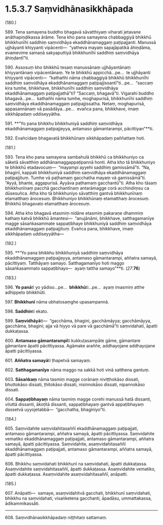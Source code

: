 # 1.5.3.7 Saṃvidhānasikkhāpada

(180.)

589\. Tena samayena buddho bhagavā sāvatthiyaṃ viharati jetavane anāthapiṇḍikassa ārāme. Tena kho pana samayena chabbaggiyā bhikkhū bhikkhunīhi saddhiṃ saṃvidhāya ekaddhānamaggaṃ paṭipajjanti. Manussā ujjhāyanti khiyyanti vipācenti—  “yatheva mayaṃ sapajāpatikā āhiṇḍāma, evamevime samaṇā sakyaputtiyā bhikkhunīhi saddhiṃ saṃvidhāya āhiṇḍantī”ti.

590\. Assosuṃ kho bhikkhū tesaṃ manussānaṃ ujjhāyantānaṃ khiyyantānaṃ vipācentānaṃ. Ye te bhikkhū appicchā…pe…  te ujjhāyanti khiyyanti vipācenti—  “kathañhi nāma chabbaggiyā bhikkhū bhikkhunīhi saddhiṃ saṃvidhāya ekaddhānamaggaṃ paṭipajjissantī”ti…pe…  “saccaṃ kira tumhe, bhikkhave, bhikkhunīhi saddhiṃ saṃvidhāya ekaddhānamaggaṃ paṭipajjathā”ti? “Saccaṃ, bhagavā”ti. Vigarahi buddho bhagavā…pe…  kathañhi nāma tumhe, moghapurisā, bhikkhunīhi saddhiṃ saṃvidhāya ekaddhānamaggaṃ paṭipajjissatha. Netaṃ, moghapurisā, appasannānaṃ vā pasādāya…pe…  evañca pana, bhikkhave, imaṃ sikkhāpadaṃ uddiseyyātha.

591\. **“Yo pana bhikkhu bhikkhuniyā saddhiṃ saṃvidhāya ekaddhānamaggaṃ paṭipajjeyya, antamaso gāmantarampi, pācittiyan”**ti.

592\. Evañcidaṃ bhagavatā bhikkhūnaṃ sikkhāpadaṃ paññattaṃ hoti.

(181.)

593\. Tena kho pana samayena sambahulā bhikkhū ca bhikkhuniyo ca sāketā sāvatthiṃ addhānamaggappaṭipannā honti. Atha kho tā bhikkhuniyo te bhikkhū etadavocuṃ—  “mayampi ayyehi saddhiṃ gamissāmā”ti. “Na, bhaginī, kappati bhikkhuniyā saddhiṃ saṃvidhāya ekaddhānamaggaṃ paṭipajjituṃ. Tumhe vā paṭhamaṃ gacchatha mayaṃ vā gamissāmā”ti. “Ayyā, bhante, aggapurisā. Ayyāva paṭhamaṃ gacchantū”ti. Atha kho tāsaṃ bhikkhunīnaṃ pacchā gacchantīnaṃ antarāmagge corā acchindiṃsu ca dūsesuñca. Atha kho tā bhikkhuniyo sāvatthiṃ gantvā bhikkhunīnaṃ etamatthaṃ ārocesuṃ. Bhikkhuniyo bhikkhūnaṃ etamatthaṃ ārocesuṃ. Bhikkhū bhagavato etamatthaṃ ārocesuṃ.

594\. Atha kho bhagavā etasmiṃ nidāne etasmiṃ pakaraṇe dhammiṃ kathaṃ katvā bhikkhū āmantesi—  “anujānāmi, bhikkhave, satthagamanīye magge sāsaṅkasammate sappaṭibhaye bhikkhuniyā saddhiṃ saṃvidhāya ekaddhānamaggaṃ paṭipajjituṃ. Evañca pana, bhikkhave, imaṃ sikkhāpadaṃ uddiseyyātha—

(182.)

595\. **“Yo pana bhikkhu bhikkhuniyā saddhiṃ saṃvidhāya ekaddhānamaggaṃ paṭipajjeyya, antamaso gāmantarampi, aññatra samayā, pācittiyaṃ. Tatthāyaṃ samayo. Satthagamanīyo hoti maggo sāsaṅkasammato sappaṭibhayo—  ayaṃ tattha samayo”**ti. (*27*:**76**)

(183.)

596\. **Yo panā**ti yo yādiso…pe…  **bhikkhū**ti…pe…  ayaṃ imasmiṃ atthe adhippeto bhikkhūti.

597\. **Bhikkhunī** nāma ubhatosaṃghe upasampannā.

598\. **Saddhin**ti ekato.

599\. **Saṃvidhāyā**ti—  “gacchāma, bhagini, gacchāmāyya; gacchāmāyya, gacchāma, bhagini; ajja vā hiyyo vā pare vā gacchāmā”ti saṃvidahati, āpatti dukkaṭassa.

600\. **Antamaso gāmantarampī**ti kukkuṭasampāte gāme, gāmantare gāmantare āpatti pācittiyassa. Agāmake araññe, addhayojane addhayojane āpatti pācittiyassa.

601\. **Aññatra samayā**ti ṭhapetvā samayaṃ.

602\. **Satthagamanīyo** nāma maggo na sakkā hoti vinā satthena gantuṃ.

603\. **Sāsaṅkaṃ** nāma tasmiṃ magge corānaṃ niviṭṭhokāso dissati, bhuttokāso dissati, ṭhitokāso dissati, nisinnokāso dissati, nipannokāso dissati.

604\. **Sappaṭibhayaṃ** nāma tasmiṃ magge corehi manussā hatā dissanti, viluttā dissanti, ākoṭitā dissanti, sappaṭibhayaṃ gantvā appaṭibhayaṃ dassetvā uyyojetabbā—  “gacchatha, bhaginiyo”ti.

(184.)

605\. Saṃvidahite saṃvidahitasaññī ekaddhānamaggaṃ paṭipajjati, antamaso gāmantarampi, aññatra samayā, āpatti pācittiyassa. Saṃvidahite vematiko ekaddhānamaggaṃ paṭipajjati, antamaso gāmantarampi, aññatra samayā, āpatti pācittiyassa. Saṃvidahite, asaṃvidahitasaññī ekaddhānamaggaṃ paṭipajjati, antamaso gāmantarampi, aññatra samayā, āpatti pācittiyassa.

606\. Bhikkhu saṃvidahati bhikkhunī na saṃvidahati, āpatti dukkaṭassa. Asaṃvidahite saṃvidahitasaññī, āpatti dukkaṭassa. Asaṃvidahite vematiko, āpatti dukkaṭassa. Asaṃvidahite asaṃvidahitasaññī, anāpatti.

(185.)

607\. Anāpatti—  samaye, asaṃvidahitvā gacchati, bhikkhunī saṃvidahati, bhikkhu na saṃvidahati, visaṅketena gacchanti, āpadāsu, ummattakassa, ādikammikassāti.

---

608\. Saṃvidhānasikkhāpadaṃ niṭṭhitaṃ sattamaṃ.
